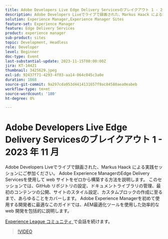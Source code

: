 ```yaml
---
title: Adobe Developers Live Edge Delivery Servicesのブレイクアウト 1 - 2023 年 11 月
description: Adobe Developers Liveでライブで録画された、Markus Haack による実践セッションにご参加ください。 Adobe Experience ManagerのEdge Delivery Servicesを使用して web サイトをゼロから構築する方法を説明します。 このセッションでは、GitHub リポジトリの設定、ドキュメントライブラリの管理、最初のコンテンツの公開、サイトのスタイル設定、カスタムブロックの作成に至るまで、あらゆることをカバーします。 Adobe Experience Managerを初めて使用する開発者に最適なこのガイドでは、AEM最適化ツールを使用した効率的な web 開発を包括的に説明します。
solution: Experience Manager,Experience Manager Sites
feature-set: Experience Manager
feature: Edge Delivery Services
product: experience manager
sub-product: sites
topic: Development, Headless
role: Developer
level: Beginner
doc-type: Event
last-substantial-update: 2023-11-15T00:00:00Z
jira: KT-14421
thumbnail: 3425629.jpeg
exl-id: 92437f71-4293-4f03-aa14-064c045c3a0e
duration: 1868
source-git-commit: 9a297cda953d4414131657f9ac84580aea0eabeb
workflow-type: tm+mt
source-wordcount: '180'
ht-degree: 0%

---
```


# Adobe Developers Live Edge Delivery Servicesのブレイクアウト 1 - 2023 年 11 月

Adobe Developers Liveでライブで録画された、Markus Haack による実践セッションにご参加ください。 Adobe Experience ManagerのEdge Delivery Servicesを使用して web サイトをゼロから構築する方法を説明します。 このセッションでは、GitHub リポジトリの設定、ドキュメントライブラリの管理、最初のコンテンツの公開、サイトのスタイル設定、カスタムブロックの作成に至るまで、あらゆることをカバーします。 Adobe Experience Managerを初めて使用する開発者に最適なこのガイドでは、AEM最適化ツールを使用した効率的な web 開発を包括的に説明します。

[Experience League コミュニティ ](https://adobe.ly/3Q82EUF) で会話を続けます。

>[!VIDEO](https://video.tv.adobe.com/v/3425629/?learn=on)
